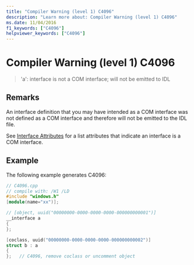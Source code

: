 ```yaml
---
title: "Compiler Warning (level 1) C4096"
description: "Learn more about: Compiler Warning (level 1) C4096"
ms.date: 11/04/2016
f1_keywords: ["C4096"]
helpviewer_keywords: ["C4096"]
---
```

# Compiler Warning (level 1) C4096

> 'a': interface is not a COM interface; will not be emitted to IDL

## Remarks

An interface definition that you may have intended as a COM interface was not defined as a COM interface and therefore will not be emitted to the IDL file.

See [Interface Attributes](../../windows/attributes/interface-attributes.md) for a list attributes that indicate an interface is a COM interface.

## Example

The following example generates C4096:

```cpp
// C4096.cpp
// compile with: /W1 /LD
#include "windows.h"
[module(name="xx")];

// [object, uuid("00000000-0000-0000-0000-000000000001")]
__interface a
{
};

[coclass, uuid("00000000-0000-0000-0000-000000000002")]
struct b : a
{
};   // C4096, remove coclass or uncomment object
```
